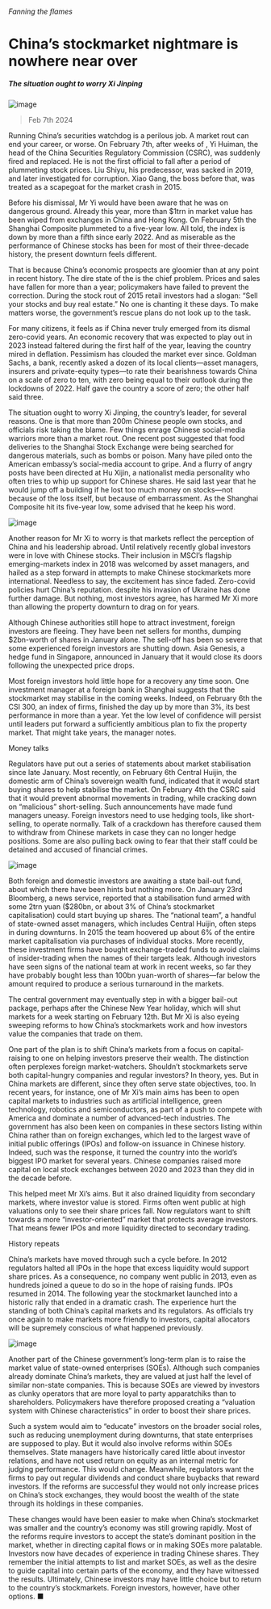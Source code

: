 ###### Fanning the flames
# China’s stockmarket nightmare is nowhere near over 
##### The situation ought to worry Xi Jinping 
![image](images/20240210_FND001.jpg) 
> Feb 7th 2024 
Running China’s securities watchdog is a perilous job. A market rout can end your career, or worse. On February 7th, after weeks of , Yi Huiman, the head of the China Securities Regulatory Commission (CSRC), was suddenly fired and replaced. He is not the first official to fall after a period of plummeting stock prices. Liu Shiyu, his predecessor, was sacked in 2019, and later investigated for corruption. Xiao Gang, the boss before that, was treated as a scapegoat for the market crash in 2015. 
Before his dismissal, Mr Yi would have been aware that he was on dangerous ground. Already this year, more than $1trn in market value has been wiped from exchanges in China and Hong Kong. On February 5th the Shanghai Composite plummeted to a five-year low. All told, the index is down by more than a fifth since early 2022. And as miserable as the performance of Chinese stocks has been for most of their three-decade history, the present downturn feels different. 
That is because China’s economic prospects are gloomier than at any point in recent history. The dire state of the  is the chief problem. Prices and sales have fallen for more than a year; policymakers have failed to prevent the correction. During the stock rout of 2015 retail investors had a slogan: “Sell your stocks and buy real estate.” No one is chanting it these days. To make matters worse, the government’s rescue plans do not look up to the task.
For many citizens, it feels as if China never truly emerged from its dismal zero-covid years. An economic recovery that was expected to play out in 2023 instead faltered during the first half of the year, leaving the country mired in deflation. Pessimism has clouded the market ever since. Goldman Sachs, a bank, recently asked a dozen of its local clients—asset managers, insurers and private-equity types—to rate their bearishness towards China on a scale of zero to ten, with zero being equal to their outlook during the lockdowns of 2022. Half gave the country a score of zero; the other half said three. 
The situation ought to worry Xi Jinping, the country’s leader, for several reasons. One is that more than 200m Chinese people own stocks, and officials risk taking the blame. Few things enrage Chinese social-media warriors more than a market rout. One recent post suggested that food deliveries to the Shanghai Stock Exchange were being searched for dangerous materials, such as bombs or poison. Many have piled onto the American embassy’s social-media account to gripe. And a flurry of angry posts have been directed at Hu Xijin, a nationalist media personality who often tries to whip up support for Chinese shares. He said last year that he would jump off a building if he lost too much money on stocks—not because of the loss itself, but because of embarrassment. As the Shanghai Composite hit its five-year low, some advised that he keep his word. 
![image](images/20240210_FNC310.png) 

Another reason for Mr Xi to worry is that markets reflect the perception of China and his leadership abroad. Until relatively recently global investors were in love with Chinese stocks. Their inclusion in MSCI’s flagship emerging-markets index in 2018 was welcomed by asset managers, and hailed as a step forward in attempts to make Chinese stockmarkets more international. Needless to say, the excitement has since faded. Zero-covid policies hurt China’s reputation.  despite his invasion of Ukraine has done further damage. But nothing, most investors agree, has harmed Mr Xi more than allowing the property downturn to drag on for years.
Although Chinese authorities still hope to attract investment, foreign investors are fleeing. They have been net sellers for months, dumping $2bn-worth of shares in January alone. The sell-off has been so severe that some experienced foreign investors are shutting down. Asia Genesis, a hedge fund in Singapore, announced in January that it would close its doors following the unexpected price drops. 
Most foreign investors hold little hope for a recovery any time soon. One investment manager at a foreign bank in Shanghai suggests that the stockmarket may stabilise in the coming weeks. Indeed, on February 6th the CSI 300, an index of firms, finished the day up by more than 3%, its best performance in more than a year. Yet the low level of confidence will persist until leaders put forward a sufficiently ambitious plan to fix the property market. That might take years, the manager notes.
Money talks
Regulators have put out a series of statements about market stabilisation since late January. Most recently, on February 6th Central Huijin, the domestic arm of China’s sovereign wealth fund, indicated that it would start buying shares to help stabilise the market. On February 4th the CSRC said that it would prevent abnormal movements in trading, while cracking down on “malicious” short-selling. Such announcements have made fund managers uneasy. Foreign investors need to use hedging tools, like short-selling, to operate normally. Talk of a crackdown has therefore caused them to withdraw from Chinese markets in case they can no longer hedge positions. Some are also pulling back owing to fear that their staff could be detained and accused of financial crimes.
![image](images/20240210_FNC312.png) 

Both foreign and domestic investors are awaiting a state bail-out fund, about which there have been hints but nothing more. On January 23rd Bloomberg, a news service, reported that a stabilisation fund armed with some 2trn yuan ($280bn, or about 3% of China’s stockmarket capitalisation) could start buying up shares. The “national team”, a handful of state-owned asset managers, which includes Central Huijin, often steps in during downturns. In 2015 the team hoovered up about 6% of the entire market capitalisation via purchases of individual stocks. More recently, these investment firms have bought exchange-traded funds to avoid claims of insider-trading when the names of their targets leak. Although investors have seen signs of the national team at work in recent weeks, so far they have probably bought less than 100bn yuan-worth of shares—far below the amount required to produce a serious turnaround in the markets.
The central government may eventually step in with a bigger bail-out package, perhaps after the Chinese New Year holiday, which will shut markets for a week starting on February 12th. But Mr Xi is also eyeing sweeping reforms to how China’s stockmarkets work and how investors value the companies that trade on them.
One part of the plan is to shift China’s markets from a focus on capital-raising to one on helping investors preserve their wealth. The distinction often perplexes foreign market-watchers. Shouldn’t stockmarkets serve both capital-hungry companies and regular investors? In theory, yes. But in China markets are different, since they often serve state objectives, too. In recent years, for instance, one of Mr Xi’s main aims has been to open capital markets to industries such as artificial intelligence, green technology, robotics and semiconductors, as part of a push to compete with America and dominate a number of advanced-tech industries. The government has also been keen on companies in these sectors listing within China rather than on foreign exchanges, which led to the largest wave of initial public offerings (IPOs) and follow-on issuance in Chinese history. Indeed, such was the response, it turned the country into the world’s biggest IPO market for several years. Chinese companies raised more capital on local stock exchanges between 2020 and 2023 than they did in the decade before.
This helped meet Mr Xi’s aims. But it also drained liquidity from secondary markets, where investor value is stored. Firms often went public at high valuations only to see their share prices fall. Now regulators want to shift towards a more “investor-oriented” market that protects average investors. That means fewer IPOs and more liquidity directed to secondary trading.
History repeats
China’s markets have moved through such a cycle before. In 2012 regulators halted all IPOs in the hope that excess liquidity would support share prices. As a consequence, no company went public in 2013, even as hundreds joined a queue to do so in the hope of raising funds. IPOs resumed in 2014. The following year the stockmarket launched into a historic rally that ended in a dramatic crash. The experience hurt the standing of both China’s capital markets and its regulators. As officials try once again to make markets more friendly to investors, capital allocators will be supremely conscious of what happened previously.
![image](images/20240210_FNC321.png) 

Another part of the Chinese government’s long-term plan is to raise the market value of state-owned enterprises (SOEs). Although such companies already dominate China’s markets, they are valued at just half the level of similar non-state companies. This is because SOEs are viewed by investors as clunky operators that are more loyal to party apparatchiks than to shareholders. Policymakers have therefore proposed creating a “valuation system with Chinese characteristics” in order to boost their share prices. 
Such a system would aim to “educate” investors on the broader social roles, such as reducing unemployment during downturns, that state enterprises are supposed to play. But it would also involve reforms within SOEs themselves. State managers have historically cared little about investor relations, and have not used return on equity as an internal metric for judging performance. This would change. Meanwhile, regulators want the firms to pay out regular dividends and conduct share buybacks that reward investors. If the reforms are successful they would not only increase prices on China’s stock exchanges, they would boost the wealth of the state through its holdings in these companies. 
These changes would have been easier to make when China’s stockmarket was smaller and the country’s economy was still growing rapidly. Most of the reforms require investors to accept the state’s dominant position in the market, whether in directing capital flows or in making SOEs more palatable. Investors now have decades of experience in trading Chinese shares. They remember the initial attempts to list and market SOEs, as well as the desire to guide capital into certain parts of the economy, and they have witnessed the results. Ultimately, Chinese investors may have little choice but to return to the country’s stockmarkets. Foreign investors, however, have other options. ■

